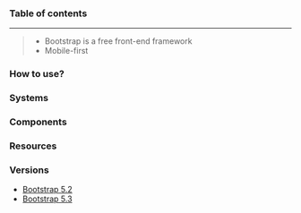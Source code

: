 ### Table of contents

---
> - Bootstrap is a free front-end framework
> - Mobile-first

### How to use?

### Systems

### Components

### Resources

### Versions
- [Bootstrap 5.2](https://getbootstrap.com/docs/5.2)
- [Bootstrap 5.3](https://getbootstrap.com/docs/5.3)
